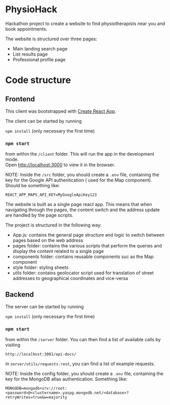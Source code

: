 # PhysioHack
Hackathon project to create a website to find physiotherapists near you and book appointments.

The website is structured over three pages:

- Main landing search page
- List results page
- Professional profile page

# Code structure

## Frontend

This client was bootstrapped with [Create React App](https://github.com/facebook/create-react-app).

The client can be started by running

`npm install` (only necessary the first time)

### `npm start`

from within the `/client` folder. This will run the app in the development mode.\
Open [http://localhost:3000](http://localhost:3000) to view it in the browser.

NOTE: Inside the `/src` folder, you should create a `.env` file, containing the key for the Google API authentication (
used for the Map component). Should be something like:

`REACT_APP_MAPS_API_KEY=MyGoogleApiKey123`

The website is built as a single page react app. This means that when navigating through the pages, the content switch
and the address update are handled by the page scripts.

The project is structured in the following way:

- App.js: contains the general page structure and logic to switch between pages based on the web address
- pages folder: contains the various scripts that perform the queries and display the content related to a single page
- components folder: contains reusable components suc as the Map component
- style folder: styling sheets
- utils folder: contains geolocator script used for translation of street addresses to geographical coordinates and
  vice-versa

## Backend

The server can be started by running

`npm install` (only necessary the first time)

### `npm start`

from within the `/server` folder. You can then find a list of available calls by visiting

`http://localhost:3001/api-docs/`

in `server/utils/requests.rest`, you can find a list of example requests.

NOTE: Inside the config folder, you should create a `.env` file, containing the key for the MongoDB atlas
authentication. Something like:

`MONGODB=mongodb+srv://root:<password>@<clustername>.yaspg.mongodb.net/<database>?retryWrites=true&w=majority`


